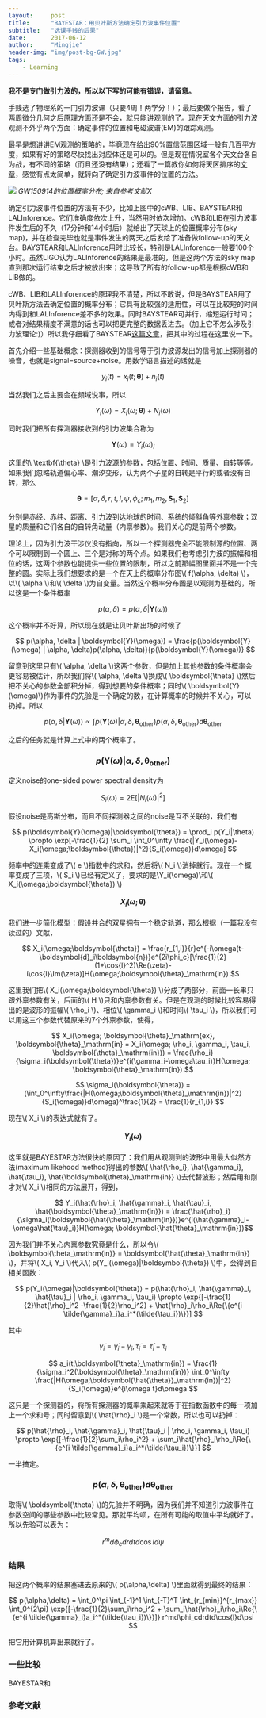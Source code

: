 ```yaml
---
layout:     post
title:      "BAYESTAR：用贝叶斯方法确定引力波事件位置"
subtitle:   "选课手贱的后果"
date:       2017-06-12
author:     "Mingjie"
header-img: "img/post-bg-GW.jpg"
tags:
    - Learning
---
```


**我不是专门做引力波的，所以以下写的可能有错误，请留意。**

手贱选了物理系的一门引力波课（只要4周！两学分！）；最后要做个报告，看了两周微分几何之后原理方面还是不会，就只能讲观测的了。现在天文方面的引力波观测不外乎两个方面：确定事件的位置和电磁波谱(EM)的跟踪观测。

最早是想讲讲EM观测的策略的，毕竟现在给出90%置信范围区域一般有几百平方度，如果有好的策略尽快找出对应体还是可以的。但是现在情况室各个天文台各自为战，有不同的策略（而且还没有结果）；还看了一篇教你如何将天区排序的[文章](http:\\adsabs.harvard.edu/abs/2017ApJ...838..108R)，感觉有点太简单，就转向了确定引力波事件的位置的方法。

![](/img/in-post/post-GW/1-position-1509.png)
*GW150914的位置概率分布; 来自参考文献X*

确定引力波事件位置的方法有不少，比如上图中的cWB、LIB、BAYSTEAR和LALInforence。它们准确度依次上升，当然用时依次增加。cWB和LIB在引力波事件发生后的不久（17分钟和14小时后）就给出了天球上的位置概率分布(sky map)，并在检查完毕也就是事件发生的两天之后发给了准备做follow-up的天文台。BAYSTEAR和LALInforence用时比较长，特别是LALInforence一般要100个小时。虽然LIGO认为LALInforence的结果是最准的，但是这两个方法的sky map直到那次运行结束之后才被放出来；这导致了所有的follow-up都是根据cWB和LIB做的。

cWB、LIB和LALInforence的原理我不清楚，所以不敢说，但是BAYSTEAR用了贝叶斯方法去确定位置的概率分布；它具有比较强的适用性，可以在比较短的时间内得到和LALInforence差不多的效果。同时BAYSTEAR可并行，缩短运行时间；或者对结果精度不满意的话也可以把更完整的数据丢进去。（加上它不怎么涉及引力波理论:)）所以我仔细看了BAYSTEAR[这篇文章](http:\\arxiv.org/abs/1508.03634)，把其中的过程在这里说一下。

首先介绍一些基础概念：探测器收到的信号等于引力波源发出的信号加上探测器的噪音，也就是signal=source+noise。用数学语言描述的话就是

$$y_i(t)=x_i(t;\boldsymbol{\theta})+n_i(t)$$

当然我们之后主要会在频域说事，所以

$$Y_i(\omega)=X_i(\omega;\boldsymbol{\theta})+N_i(\omega)$$

同时我们把所有探测器接收到的引力波集合称为

$$\textbf{Y}(\omega)={Y_i(\omega)}_i$$

这里的\\ \textbf{\theta} \\是引力波源的参数，包括位置、时间、质量、自转等等。如果我们忽略轨道偏心率、潮汐变形，认为两个子星的自转是平行的或者没有自转，那么

$$ \boldsymbol{\theta} = [\alpha, \delta, r, t, l, \psi, \phi_c; m_1, m_2, \textbf{S}_1, \textbf{S}_2] $$

分别是赤经、赤纬、距离、引力波到达地球的时间、系统的倾斜角等外禀参数；双星的质量和它们各自的自转角动量（内禀参数）。我们关心的是前两个参数。

理论上，因为引力波干涉仪没有指向，所以一个探测器完全不能限制源的位置、两个可以限制到一个圆上、三个是对称的两个点。如果我们也考虑引力波的振幅和相位的话，这两个参数也能提供一些位置的限制，所以之前那幅图里面并不是一个完整的圆。实际上我们想要求的是一个在天上的概率分布图\\( f(\alpha, \delta) \\)，以\\( \alpha \\)和\\( \delta \\)为自变量。当然这个概率分布图是以观测为基础的，所以这是一个条件概率

$$ p(\alpha, \delta) = p(\alpha, \delta | \boldsymbol{Y}(\omega)) $$

这个概率并不好算，所以现在就是让贝叶斯出场的时候了

$$ p(\alpha, \delta | \boldsymbol{Y}(\omega)) = \frac{p(\boldsymbol{Y}(\omega) | \alpha, \delta)p(\alpha, \delta)}{p(\boldsymbol{Y}(\omega))} $$

留意到这里只有\\( \alpha, \delta \\)这两个参数，但是加上其他参数的条件概率会更容易被估计，所以我们将\\( \alpha, \delta \\)换成\\( \boldsymbol{\theta} \\)然后把不关心的参数全部积分掉，得到想要的条件概率；同时\\( \boldsymbol{Y}(\omega)\\)作为事件的先验是一个确定的数，在计算概率的时候并不关心，可以扔掉。所以

$$ p(\alpha, \delta | \boldsymbol{Y}(\omega)) \propto \int p(\boldsymbol{Y}(\omega) | \alpha, \delta, \boldsymbol{\theta}_\mathrm{other})p(\alpha, \delta, \boldsymbol{\theta}_\mathrm{other}) d\boldsymbol{\theta}_\mathrm{other} $$

之后的任务就是计算上式中的两个概率了。

### $$ p(\boldsymbol{Y}(\omega) | \alpha, \delta, \boldsymbol{\theta}_\mathrm{other}) $$

定义noise的one-sided power spectral density为

$$ S_i(\omega) = 2\mathrm{E}[|N_i(\omega)|^2] $$

假设noise是高斯分布，而且不同探测器之间的noise是互不关联的，我们有

$$ p(\boldsymbol{Y}(\omega)|\boldsymbol{\theta}) = \prod_i p(Y_i|\theta) \propto \exp[-\frac{1}{2} \sum_i \int_0^\infty \frac{|Y_i(\omega)-X_i(\omega;\boldsymbol{\theta})|^2}{S_i(\omega)}d\omega] $$

频率中的连乘变成了\\( e \\)指数中的求和，然后将\\( N_i \\)消掉就行。现在一个概率变成了三项，\\( S_i \\)已经有定义了，要求的是\\Y_i(\omega)\\和\\( X_i(\omega;\boldsymbol{\theta}) \\)

#### $$ X_i(\omega;\boldsymbol{\theta}) $$

我们进一步简化模型：假设并合的双星拥有一个稳定轨道，那么根据（一篇我没有读过的）文献，

$$ X_i(\omega;\boldsymbol{\theta}) = \frac{r_{1,i}}{r}e^{-i\omega(t-\boldsymbol{d}_i\boldsymbol{n})}e^{2i\phi_c}[\frac{1}{2}(1+\cos{l}^2)\Re(\zeta)-i\cos{l}\Im(\zeta)]H(\omega;\boldsymbol{\theta}_\mathrm{in}) $$

这里我们把\\( X_i(\omega;\boldsymbol{\theta}) \\)分成了两部分，前面一长串只跟外禀参数有关，后面的\\( H \\)只和内禀参数有关。但是在观测的时候比较容易得出的是波形的振幅\\( \rho_i \\)、相位\\( \gamma_i \\)和时间\\( \tau_i \\)，所以我们可以用这三个参数代替原来的7个外禀参数，使得，

$$ X_i(\omega; \boldsymbol{\theta}_\mathrm{ex}, \boldsymbol{\theta}_\mathrm{in} =  X_i(\omega; \rho_i, \gamma_i, \tau_i, \boldsymbol{\theta}_\mathrm{in})) = \frac{\rho_i}{\sigma_i(\boldsymbol{\theta})}e^{i(\gamma_i-\omega\tau_i)}H(\omega; \boldsymbol{\theta}_\mathrm{in}) $$

$$ \sigma_i(\boldsymbol{\theta}) = (\int_0^\infty\frac{|H(\omega;\boldsymbol{\theta}_\mathrm{in})|^2}{S_i(\omega)}d\omega)^\frac{1}{2} = \frac{1}{r_{1,i}} $$

现在\\( X_i \\)的表达式就有了。

#### $$ Y_i(\omega) $$

这里就是BAYESTAR方法很快的原因了：我们用从观测到的波形中用最大似然方法(maximum likehood method)得出的参数\\( \hat{\rho_i}, \hat{\gamma_i}, \hat{\tau_i}, \hat{\boldsymbol{\theta}_\mathrm{in}} \\)去代替波形；然后用和刚才对\\( X_i \\)相同的方法展开，得到，

$$ Y_i(\hat{\rho}_i, \hat{\gamma}_i, \hat{\tau}_i, \hat{\boldsymbol{\theta}_\mathrm{in}}) = \frac{\hat{\rho}_i}{\sigma_i(\boldsymbol{\hat{\theta}_\mathrm{in}})}e^{i(\hat{\gamma}_i-\omega\hat{\tau}_i)}H(\omega; \boldsymbol{\hat{\theta}_\mathrm{in}})$$

因为我们并不关心内禀参数究竟是什么，所以令\\( \boldsymbol{\theta_\mathrm{in}} = \boldsymbol{\hat{\theta}_\mathrm{in}} \\)，并将\\( X_i, Y_i \\)代入\\( p(Y_i(\omega)\|\boldsymbol{\theta}) \\)中，会得到自相关函数：

$$ p(Y_i(\omega)|\boldsymbol{\theta}) = p(\hat{\rho}_i, \hat{\gamma}_i, \hat{\tau}_i | \rho_i, \gamma_i, \tau_i) \propto \exp{[-\frac{1}{2}\hat{\rho}_i^2 -\frac{1}{2}\rho_i^2} + \hat{\rho}_i\rho_i\Re{\{e^{i \tilde{\gamma}_i}a_i^*(\tilde{\tau_i})\}}] $$

其中

$$ \tilde{\gamma}_i = \hat{\gamma}_i - \gamma_i, \tilde{\tau}_i = \hat{\tau}_i - \tau_i $$

$$ a_i(t;\boldsymbol{\theta}_\mathrm{in}) = \frac{1}{\sigma_i^2(\boldsymbol{\theta}_\mathrm{in})} \int_0^\infty \frac{|H(\omega;\boldsymbol{\hat{\theta}}_\mathrm{in})|^2}{S_i(\omega)}e^{i\omega t}d\omega $$

这只是一个探测器的，将所有探测器的概率乘起来就等于在指数函数中的每一项加上一个求和号；同时留意到\\( \hat{\rho}_i \\)是一个常数，所以也可以扔掉：

$$ p(\hat{\rho}_i, \hat{\gamma}_i, \hat{\tau}_i | \rho_i, \gamma_i, \tau_i) \propto \exp{[-\frac{1}{2}\sum_i\rho_i^2} + \sum_i\hat{\rho}_i\rho_i\Re{\{e^{i \tilde{\gamma}_i}a_i^*(\tilde{\tau_i})\}}] $$

一半搞定。

### $$ p(\alpha, \delta, \boldsymbol{\theta}_\mathrm{other}) d\boldsymbol{\theta}_\mathrm{other} $$

取得\\( \boldsymbol{\theta} \\)的先验并不明确，因为我们并不知道引力波事件在参数空间的哪些参数中比较常见。那就平均呗，在所有可能的取值中平均就好了。所以先验可以表为：

$$ r^md\phi_cdrdtd\cos{l}d\psi $$

### 结果

把这两个概率的结果塞进去原来的\\( p(\alpha,\delta) \\)里面就得到最终的结果：

$$ p(\alpha,\delta) = \int_0^\pi \int_{-1}^1 \int_{-T}^T \int_{r_{min}}^{r_{max}} \int_0^{2\pi} \exp{[-\frac{1}{2}\sum_i\rho_i^2 + \sum_i\hat{\rho}_i\rho_i\Re{\{e^{i \tilde{\gamma}_i}a_i^*(\tilde{\tau_i})\}}]} r^md\phi_cdrdtd\cos{l}d\psi $$

把它用计算机算出来就行了。

### 一些比较



BAYESTAR和

### 参考文献
